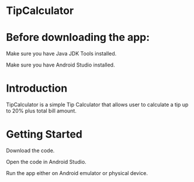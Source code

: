 # TipCalculator

# Before downloading the app:

Make sure you have Java JDK Tools installed. 

Make sure you have Android Studio installed.

# Introduction

TipCalculator is a simple Tip Calculator that allows user to calculate a tip up to 20% plus total bill amount.

# Getting Started

Download the code.

Open the code in Android Studio.

Run the app either on Android emulator or physical device.
